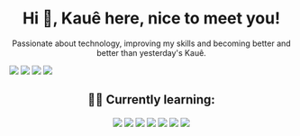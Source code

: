 <h1 align="center">
Hi 🙏, Kauê here, nice to meet you!
</h1>
  
<p align="center">  
Passionate about technology, improving my skills and becoming better and better than yesterday's Kauê.
</p>

[<img src="https://img.shields.io/badge/Instagram-E4405F?style=for-the-badge&logo=instagram&logoColor=white" />](https://instagram.com/k.a.ue)
[<img src="https://img.shields.io/badge/LinkedIn-0077B5?style=for-the-badge&logo=linkedin&logoColor=white" />](https://linkedin.com/in/kauehenrick) 
[<img src="https://img.shields.io/badge/Gmail-D14836?style=for-the-badge&logo=gmail&logoColor=white" />](mailto:kauek78942@gmail.com?subject=[GitHub]%20Source%20Han%20Sans)
[<img src="https://img.shields.io/badge/WhatsApp-25D366?style=for-the-badge&logo=whatsapp&logoColor=white" />](https://wa.me/557799434338)

<h2 align="center">
👨‍💻 Currently learning:
</h2>

<div align="center" valign="top">
<img align="center" src="https://img.shields.io/badge/HTML5-E34F26?style=for-the-badge&logo=html5&logoColor=white" /> 
<img align="center" src="https://img.shields.io/badge/CSS3-1572B6?style=for-the-badge&logo=css3&logoColor=white" /> 
<img align="center" src="https://img.shields.io/badge/JavaScript-323330?style=for-the-badge&logo=javascript&logoColor=F7DF1E" /> 
<img align="center" src="https://img.shields.io/badge/React-20232A?style=for-the-badge&logo=react&logoColor=61DAFB" /> 
<img align="center" src="https://img.shields.io/badge/C-00599C?style=for-the-badge&logo=c&logoColor=white" /> 
<img align="center" src="https://img.shields.io/badge/Python-FFD43B?style=for-the-badge&logo=python&logoColor=blue" /> 
<img align="center" src="https://img.shields.io/badge/TypeScript-007ACC?style=for-the-badge&logo=typescript&logoColor=white" />
</div>
